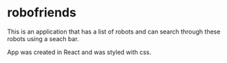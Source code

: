 # robofriends

This is an application that has a list of robots and can search through these robots using a seach bar.

App was created in React and was styled with css.
